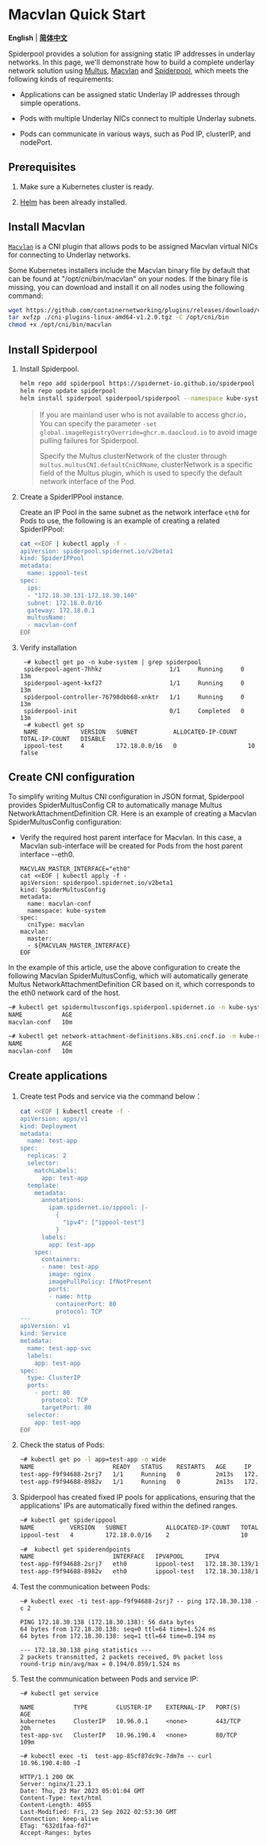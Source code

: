 # Macvlan Quick Start

**English** | [**简体中文**](./get-started-macvlan-zh_CN.md)

Spiderpool provides a solution for assigning static IP addresses in underlay networks. In this page, we'll demonstrate how to build a complete underlay network solution using [Multus](https://github.com/k8snetworkplumbingwg/multus-cni), [Macvlan](https://github.com/containernetworking/plugins/tree/main/plugins/main/macvlan) and [Spiderpool](https://github.com/spidernet-io/spiderpool), which meets the following kinds of requirements:

* Applications can be assigned static Underlay IP addresses through simple operations.

* Pods with multiple Underlay NICs connect to multiple Underlay subnets.

* Pods can communicate in various ways, such as Pod IP, clusterIP, and nodePort.

## Prerequisites

1. Make sure a Kubernetes cluster is ready.

2. [Helm](https://helm.sh/docs/intro/install/) has been already installed.

## Install Macvlan

[`Macvlan`](https://github.com/containernetworking/plugins/tree/main/plugins/main/macvlan) is a CNI plugin that allows pods to be assigned Macvlan virtual NICs for connecting to Underlay networks.

Some Kubernetes installers include the Macvlan binary file by default that can be found at "/opt/cni/bin/macvlan" on your nodes. If the binary file is missing, you can download and install it on all nodes using the following command:

```bash
wget https://github.com/containernetworking/plugins/releases/download/v1.2.0/cni-plugins-linux-amd64-v1.2.0.tgz 
tar xvfzp ./cni-plugins-linux-amd64-v1.2.0.tgz -C /opt/cni/bin
chmod +x /opt/cni/bin/macvlan
```

## Install Spiderpool

1. Install Spiderpool.

    ```bash
    helm repo add spiderpool https://spidernet-io.github.io/spiderpool
    helm repo update spiderpool
    helm install spiderpool spiderpool/spiderpool --namespace kube-system --set multus.multusCNI.defaultCniCRName="macvlan-conf"
    ```

    > If you are mainland user who is not available to access ghcr.io，You can specify the parameter `-set global.imageRegistryOverride=ghcr.m.daocloud.io` to avoid image pulling failures for Spiderpool.
    >
    > Specify the Multus clusterNetwork of the cluster through `multus.multusCNI.defaultCniCRName`, clusterNetwork is a specific field of the Multus plugin, which is used to specify the default network interface of the Pod.

2. Create a SpiderIPPool instance.

    Create an IP Pool in the same subnet as the network interface `eth0` for Pods to use, the following is an example of creating a related SpiderIPPool:

    ```bash
    cat <<EOF | kubectl apply -f -
    apiVersion: spiderpool.spidernet.io/v2beta1
    kind: SpiderIPPool
    metadata:
      name: ippool-test
    spec:
      ips:
      - "172.18.30.131-172.18.30.140"
      subnet: 172.18.0.0/16
      gateway: 172.18.0.1
      multusName: 
      - macvlan-conf
    EOF
    ```

3. Verify installation

   ```shell
    ~# kubectl get po -n kube-system | grep spiderpool
    spiderpool-agent-7hhkz                   1/1     Running     0              13m
    spiderpool-agent-kxf27                   1/1     Running     0              13m
    spiderpool-controller-76798dbb68-xnktr   1/1     Running     0              13m
    spiderpool-init                          0/1     Completed   0              13m
    ~# kubectl get sp
    NAME            VERSION   SUBNET          ALLOCATED-IP-COUNT   TOTAL-IP-COUNT   DISABLE
    ippool-test     4         172.18.0.0/16   0                    10               false
   ```

## Create CNI configuration

To simplify writing Multus CNI configuration in JSON format, Spiderpool provides SpiderMultusConfig CR to automatically manage Multus NetworkAttachmentDefinition CR. Here is an example of creating a Macvlan SpiderMultusConfig configuration:

* Verify the required host parent interface for Macvlan. In this case, a Macvlan sub-interface will be created for Pods from the host parent interface --eth0.

    ```shell
    MACVLAN_MASTER_INTERFACE="eth0"
    cat <<EOF | kubectl apply -f -
    apiVersion: spiderpool.spidernet.io/v2beta1
    kind: SpiderMultusConfig
    metadata:
      name: macvlan-conf
      namespace: kube-system
    spec:
      cniType: macvlan
    macvlan:
      master:
      - ${MACVLAN_MASTER_INTERFACE}
    EOF
    ```

In the example of this article, use the above configuration to create the following Macvlan SpiderMultusConfig, which will automatically generate Multus NetworkAttachmentDefinition CR based on it, which corresponds to the eth0 network card of the host.

```bash
~# kubectl get spidermultusconfigs.spiderpool.spidernet.io -n kube-system
NAME           AGE
macvlan-conf   10m

~# kubectl get network-attachment-definitions.k8s.cni.cncf.io -n kube-system
NAME           AGE
macvlan-conf   10m
```

## Create applications

1. Create test Pods and service via the command below：

    ```bash
    cat <<EOF | kubectl create -f -
    apiVersion: apps/v1
    kind: Deployment
    metadata:
      name: test-app
    spec:
      replicas: 2
      selector:
        matchLabels:
          app: test-app
      template:
        metadata:
          annotations:
            ipam.spidernet.io/ippool: |-
              {
                "ipv4": ["ippool-test"]
              }
          labels:
            app: test-app
        spec:
          containers:
          - name: test-app
            image: nginx
            imagePullPolicy: IfNotPresent
            ports:
            - name: http
              containerPort: 80
              protocol: TCP
    ---
    apiVersion: v1
    kind: Service
    metadata:
      name: test-app-svc
      labels:
        app: test-app
    spec:
      type: ClusterIP
      ports:
        - port: 80
          protocol: TCP
          targetPort: 80
      selector:
        app: test-app 
    EOF
    ```

2. Check the status of Pods:

    ```bash
    ~# kubectl get po -l app=test-app -o wide
    NAME                      READY   STATUS    RESTARTS   AGE     IP              NODE                 NOMINATED NODE   READINESS GATES
    test-app-f9f94688-2srj7   1/1     Running   0          2m13s   172.18.30.139   ipv4-worker          <none>           <none>
    test-app-f9f94688-8982v   1/1     Running   0          2m13s   172.18.30.138   ipv4-control-plane   <none>           <none>
    ```

3. Spiderpool has created fixed IP pools for applications, ensuring that the applications' IPs are automatically fixed within the defined ranges.

    ```bash
    ~# kubectl get spiderippool
    NAME          VERSION   SUBNET           ALLOCATED-IP-COUNT   TOTAL-IP-COUNT   DEFAULT    
    ippool-test   4         172.18.0.0/16    2                    10                false
    
    ~#  kubectl get spiderendpoints
    NAME                      INTERFACE   IPV4POOL      IPV4               IPV6POOL   IPV6   NODE                 CREATETION TIME
    test-app-f9f94688-2srj7   eth0        ippool-test   172.18.30.139/16                     ipv4-worker          3m5s
    test-app-f9f94688-8982v   eth0        ippool-test   172.18.30.138/16                     ipv4-control-plane   3m5s
    ```

4. Test the communication between Pods:

    ```shell
    ~# kubectl exec -ti test-app-f9f94688-2srj7 -- ping 172.18.30.138 -c 2
    
    PING 172.18.30.138 (172.18.30.138): 56 data bytes
    64 bytes from 172.18.30.138: seq=0 ttl=64 time=1.524 ms
    64 bytes from 172.18.30.138: seq=1 ttl=64 time=0.194 ms

    --- 172.18.30.138 ping statistics ---
    2 packets transmitted, 2 packets received, 0% packet loss
    round-trip min/avg/max = 0.194/0.859/1.524 ms
    ```

5. Test the communication between Pods and service IP:

    ```shell
    ~# kubectl get service
    
    NAME           TYPE        CLUSTER-IP    EXTERNAL-IP   PORT(S)   AGE
    kubernetes     ClusterIP   10.96.0.1     <none>        443/TCP   20h
    test-app-svc   ClusterIP   10.96.190.4   <none>        80/TCP    109m
    
    ~# kubectl exec -ti  test-app-85cf87dc9c-7dm7m -- curl 10.96.190.4:80 -I

    HTTP/1.1 200 OK
    Server: nginx/1.23.1
    Date: Thu, 23 Mar 2023 05:01:04 GMT
    Content-Type: text/html
    Content-Length: 4055
    Last-Modified: Fri, 23 Sep 2022 02:53:30 GMT
    Connection: keep-alive
    ETag: "632d1faa-fd7"
    Accept-Ranges: bytes
    ```
